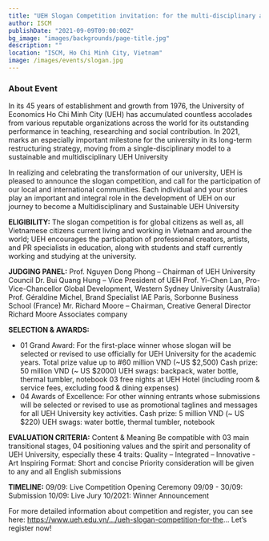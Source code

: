 ```yaml
---
title: "UEH Slogan Competition invitation: for the multi-disciplinary and sustainable UEH University"
author: ISCM
publishDate: "2021-09-09T09:00:00Z"
bg_image: "images/backgrounds/page-title.jpg"
description: ""
location: "ISCM, Ho Chi Minh City, Vietnam"
image: /images/events/slogan.jpg
---
```


### About Event
<!--StartFragment-->

In its 45 years of establishment and growth from 1976, the University of Economics Ho Chi Minh City (UEH) has accumulated countless accolades from various reputable organizations across the world for its outstanding performance in teaching, researching and social contribution. In 2021, marks an especially important milestone for the university in its long-term restructuring strategy, moving from a single-disciplinary model to a sustainable and multidisciplinary UEH University

In realizing and celebrating the transformation of our university, UEH is pleased to announce the slogan competition, and call for the participation of our local and international communities. Each individual and your stories play an important and integral role in the development of UEH on our journey to become a Multidisciplinary and Sustainable UEH University

**ELIGIBILITY:**
The slogan competition is for global citizens as well as, all Vietnamese citizens current living and working in Vietnam and around the world;
UEH encourages the participation of professional creators, artists, and PR specialists in education, along with students and staff currently working and studying at the university.

**JUDGING PANEL:**
Prof. Nguyen Dong Phong – Chairman of UEH University Council
Dr. Bui Quang Hung – Vice President of UEH
Prof. Yi-Chen Lan, Pro-Vice-Chancellor Global Development, Western Sydney University (Australia)
Prof. Géraldine Michel, Brand Specialist IAE Paris, Sorbonne Business School (France)
Mr. Richard Moore – Chairman, Creative General Director Richard Moore Associates company

**SELECTION & AWARDS:**
- 01 Grand Award: For the first-place winner whose slogan will be selected or revised to use officially for UEH University for the academic years. Total prize value up to #60 million VND (~US $2,500)
Cash prize: 50 million VND (~ US $2000)
UEH swags: backpack, water bottle, thermal tumbler, notebook
03 free nights at UEH Hotel (including room & service fees, excluding food & dining expenses)
- 04 Awards of Excellence: For other winning entrants whose submissions will be selected or revised to use as promotional taglines and messages for all UEH University key activities.
Cash prize: 5 million VND (~ US $220)
UEH swags: water bottle, thermal tumbler, notebook

**EVALUATION CRITERIA:**
Content & Meaning
Be compatible with 03 main transitional stages, 04 positioning values and the spirit and personality of UEH University, especially these 4 traits: Quality – Integrated – Innovative - Art Inspiring
Format:
Short and concise
Priority consideration will be given to any and all English submissions

**TIMELINE:**
09/09: Live Competition Opening Ceremony
09/09 - 30/09: Submission
10/09: Live Jury
10/2021: Winner Announcement

For more detailed information about competition and register, you can see here: https://www.ueh.edu.vn/.../ueh-slogan-competition-for-the...
Let’s register now!

<!--EndFragment-->
